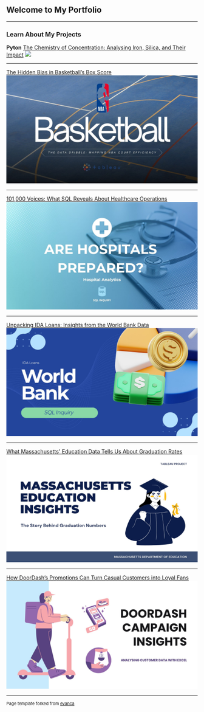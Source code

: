 ## Welcome to My Portfolio

---

### Learn About My Projects

**Pyton** [The Chemistry of Concentration: Analysing Iron, Silica, and Their Impact](sample_page6.md)
<img src="images/Yellow and Black Modern The Mining Industry Presentation (1).jpg"/>

---

[The Hidden Bias in Basketball’s Box Score](sample_page5.md)
<img src="images/Blue and White Modern Basketball Presentation.jpg"/>

---

[101,000 Voices: What SQL Reveals About Healthcare Operations](sample_page4.md)
<img src="images/Blue and White Simple Modern Medical Presentation.jpg"/>

---

[Unpacking IDA Loans: Insights from the World Bank Data](sample_page3.md)
<img src="images/Blue 3D Illustration Simple Financial Planning Presentation.jpg"/>

---

[What Massachusetts' Education Data Tells Us About Graduation Rates](sample_page2.md)
<img src="images/Blue and White Modern Illustrative Thesis Defense Presentation.jpg"/>

---

[How DoorDash’s Promotions Can Turn Casual Customers into Loyal Fans](sample_page.md)
<img src="images/Light Blue Purple and Black Illustration Food Delivery Presentation.jpg"/>







---
<p style="font-size:11px">Page template forked from <a href="https://github.com/evanca/quick-portfolio">evanca</a></p>
<!-- Remove above link if you don't want to attibute -->
